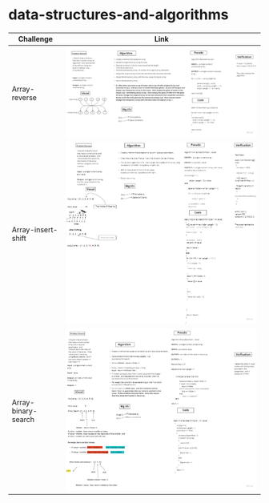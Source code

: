 ﻿# data-structures-and-algorithms

| Challenge      | Link |
| ----------- | ----------- |
| Array-reverse      | ![Link](/DataStructure/DataStructure/data-structure-console/array-reverse/WhiteBoard.jpg) |
| Array-insert-shift | ![Link](/DataStructure/DataStructure/data-structure-console/array-insert-shift/UpdatedWhiteBoard.jpg) |
| Array-binary-search | ![Link](/DataStructure/DataStructure/data-structure-console/array-binary-search/WhiteBoard3.jpg) |